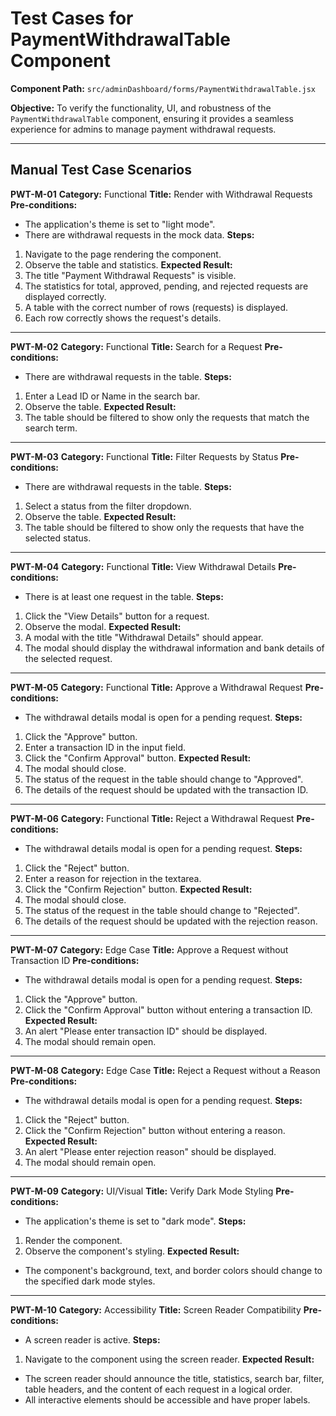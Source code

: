 # Test Cases for PaymentWithdrawalTable Component

**Component Path:** `src/adminDashboard/forms/PaymentWithdrawalTable.jsx`

**Objective:** To verify the functionality, UI, and robustness of the `PaymentWithdrawalTable` component, ensuring it provides a seamless experience for admins to manage payment withdrawal requests.

---

## Manual Test Case Scenarios

**PWT-M-01**
**Category:** Functional
**Title:** Render with Withdrawal Requests
**Pre-conditions:**
- The application's theme is set to "light mode".
- There are withdrawal requests in the mock data.
**Steps:**
1. Navigate to the page rendering the component.
2. Observe the table and statistics.
**Expected Result:**
1. The title "Payment Withdrawal Requests" is visible.
2. The statistics for total, approved, pending, and rejected requests are displayed correctly.
3. A table with the correct number of rows (requests) is displayed.
4. Each row correctly shows the request's details.

---

**PWT-M-02**
**Category:** Functional
**Title:** Search for a Request
**Pre-conditions:**
- There are withdrawal requests in the table.
**Steps:**
1. Enter a Lead ID or Name in the search bar.
2. Observe the table.
**Expected Result:**
1. The table should be filtered to show only the requests that match the search term.

---

**PWT-M-03**
**Category:** Functional
**Title:** Filter Requests by Status
**Pre-conditions:**
- There are withdrawal requests in the table.
**Steps:**
1. Select a status from the filter dropdown.
2. Observe the table.
**Expected Result:**
1. The table should be filtered to show only the requests that have the selected status.

---

**PWT-M-04**
**Category:** Functional
**Title:** View Withdrawal Details
**Pre-conditions:**
- There is at least one request in the table.
**Steps:**
1. Click the "View Details" button for a request.
2. Observe the modal.
**Expected Result:**
1. A modal with the title "Withdrawal Details" should appear.
2. The modal should display the withdrawal information and bank details of the selected request.

---

**PWT-M-05**
**Category:** Functional
**Title:** Approve a Withdrawal Request
**Pre-conditions:**
- The withdrawal details modal is open for a pending request.
**Steps:**
1. Click the "Approve" button.
2. Enter a transaction ID in the input field.
3. Click the "Confirm Approval" button.
**Expected Result:**
1. The modal should close.
2. The status of the request in the table should change to "Approved".
3. The details of the request should be updated with the transaction ID.

---

**PWT-M-06**
**Category:** Functional
**Title:** Reject a Withdrawal Request
**Pre-conditions:**
- The withdrawal details modal is open for a pending request.
**Steps:**
1. Click the "Reject" button.
2. Enter a reason for rejection in the textarea.
3. Click the "Confirm Rejection" button.
**Expected Result:**
1. The modal should close.
2. The status of the request in the table should change to "Rejected".
3. The details of the request should be updated with the rejection reason.

---

**PWT-M-07**
**Category:** Edge Case
**Title:** Approve a Request without Transaction ID
**Pre-conditions:**
- The withdrawal details modal is open for a pending request.
**Steps:**
1. Click the "Approve" button.
2. Click the "Confirm Approval" button without entering a transaction ID.
**Expected Result:**
1. An alert "Please enter transaction ID" should be displayed.
2. The modal should remain open.

---

**PWT-M-08**
**Category:** Edge Case
**Title:** Reject a Request without a Reason
**Pre-conditions:**
- The withdrawal details modal is open for a pending request.
**Steps:**
1. Click the "Reject" button.
2. Click the "Confirm Rejection" button without entering a reason.
**Expected Result:**
1. An alert "Please enter rejection reason" should be displayed.
2. The modal should remain open.

---

**PWT-M-09**
**Category:** UI/Visual
**Title:** Verify Dark Mode Styling
**Pre-conditions:**
- The application's theme is set to "dark mode".
**Steps:**
1. Render the component.
2. Observe the component's styling.
**Expected Result:**
- The component's background, text, and border colors should change to the specified dark mode styles.

---

**PWT-M-10**
**Category:** Accessibility
**Title:** Screen Reader Compatibility
**Pre-conditions:**
- A screen reader is active.
**Steps:**
1. Navigate to the component using the screen reader.
**Expected Result:**
- The screen reader should announce the title, statistics, search bar, filter, table headers, and the content of each request in a logical order.
- All interactive elements should be accessible and have proper labels.

